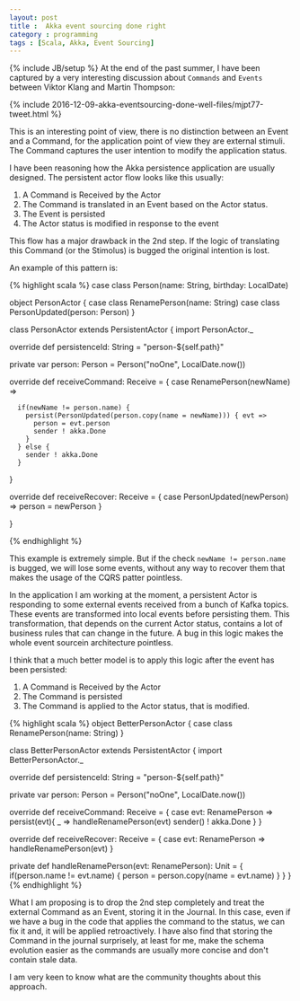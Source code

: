 ```yaml
---
layout: post
title :  Akka event sourcing done right
category : programming
tags : [Scala, Akka, Event Sourcing]
---
```

{% include JB/setup %}
At the end of the past summer, I have been captured by a very interesting discussion about `Commands` and `Events` between Viktor Klang and Martin Thompson:

{% include 2016-12-09-akka-eventsourcing-done-well-files/mjpt77-tweet.html %}

This is an interesting point of view, there is no distinction between an Event and a Command, for the application point of view they are external stimuli. The Command captures the user intention to modify the application status.

I have been reasoning how the Akka persistence application are usually designed. The persistent actor flow looks
like this usually:

1. A Command is Received by the Actor
2. The Command is translated in an Event based on the Actor status.
3. The Event is persisted
4. The Actor status is modified in response to the event

This flow has a major drawback in the 2nd step. If the logic of translating this Command (or the Stimolus) is bugged the original intention is lost. 

An example of this pattern is:

{% highlight scala %}
case class Person(name: String, birthday: LocalDate)

object PersonActor {
  case class RenamePerson(name: String)
  case class PersonUpdated(person: Person)
}

class PersonActor extends PersistentActor {
  import PersonActor._

  override def persistenceId: String = "person-${self.path}"

  private var person: Person = Person("noOne", LocalDate.now())

  override def receiveCommand: Receive = {
    case RenamePerson(newName) =>

      if(newName != person.name) {
        persist(PersonUpdated(person.copy(name = newName))) { evt =>
          person = evt.person
          sender ! akka.Done
        }
      } else {
        sender ! akka.Done
      }
  }

  override def receiveRecover: Receive = {
    case PersonUpdated(newPerson) =>
      person = newPerson
  }

}

{% endhighlight %}

This example is extremely simple. But if the check `newName != person.name` is bugged, we will lose some events, without any way to recover them
that makes the usage of the CQRS patter pointless.

In the application I am working at the moment, a persistent Actor is responding to some external events received
from a bunch of Kafka topics. These events are transformed into local events before persisting them. This transformation, that depends on the current Actor status, contains a lot of business rules that can change in the future. A bug in this logic makes the whole event sourcein architecture pointless.

I think that a much better model is to apply this logic after the event has been persisted:

1. A Command is Received by the Actor
2. The Command is persisted
3. The Command is applied to the Actor status, that is modified.

{% highlight scala %}
object BetterPersonActor {
  case class RenamePerson(name: String)
}

class BetterPersonActor extends PersistentActor {
  import BetterPersonActor._

  override def persistenceId: String = "person-${self.path}"

  private var person: Person = Person("noOne", LocalDate.now())

  override def receiveCommand: Receive = {
    case evt:  RenamePerson =>
      persist(evt){ _ =>
        handleRenamePerson(evt)
        sender() ! akka.Done
      }
  }

  override def receiveRecover: Receive = {
    case evt:  RenamePerson => handleRenamePerson(evt)
  }

  private def handleRenamePerson(evt: RenamePerson): Unit = {
    if(person.name != evt.name) {
      person = person.copy(name = evt.name)
    }
  }
}
{% endhighlight %}

What I am proposing is to drop the 2nd step completely and treat the external Command as an Event, storing it in the Journal. In this case, even if we have a bug in the code that applies the command to the status, we can fix it and, it will be applied retroactively. I have also find that storing the Command in the journal surprisely, at least for me, make the schema evolution easier as the commands are usually more concise and don't contain stale data. 

I am very keen to know what are the community thoughts about this approach.